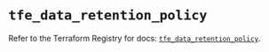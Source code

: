 # `tfe_data_retention_policy`

Refer to the Terraform Registry for docs: [`tfe_data_retention_policy`](https://registry.terraform.io/providers/hashicorp/tfe/0.68.1/docs/resources/data_retention_policy).
